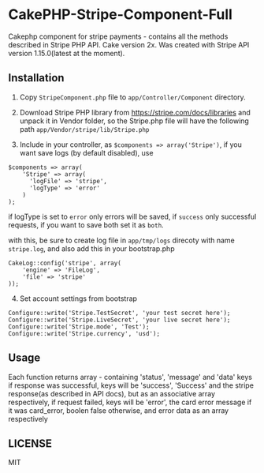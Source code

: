 CakePHP-Stripe-Component-Full
=============================

Cakephp component for stripe payments - contains all the methods described in Stripe PHP API. Cake version 2x. Was created with Stripe API version 1.15.0(latest at the moment).

## Installation

1) Copy `StripeComponent.php` file to `app/Controller/Component` directory.

2) Download Stripe PHP library from https://stripe.com/docs/libraries and unpack it in Vendor folder, so the Stripe.php file will have the following path `app/Vendor/stripe/lib/Stripe.php`

3) Include in your controller, as `$components => array('Stripe')`, if you want save logs (by default disabled), use 

```
$components => array(
    'Stripe' => array(
      'logFile' => 'stripe',
      'logType' => 'error'
    )
);
```
if logType is set to `error` only errors will be saved, if `success` only successful requests, if you want to save both set it as `both`.

with this, be sure to create log file in `app/tmp/logs` direcoty with name `stripe.log`, and also add this in your bootstrap.php

```
CakeLog::config('stripe', array(
	'engine' => 'FileLog',
	'file' => 'stripe'
));

```

4) Set account settings from bootstrap 

```
Configure::write('Stripe.TestSecret', 'your test secret here');
Configure::write('Stripe.LiveSecret', 'your live secret here');
Configure::write('Stripe.mode', 'Test');
Configure::write('Stripe.currency', 'usd');
```



## Usage
Each function returns array - containing 'status', 'message' and 'data' keys
if response was successful, keys will be  'success', 'Success' and the stripe response(as described in API docs), but as an associative array respectively,
if request failed, keys will be 'error', the card error message if it was card_error, boolen false otherwise, and error data as an array respectively


## LICENSE
MIT









